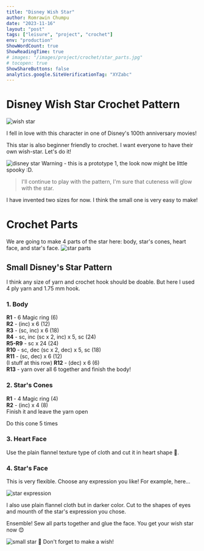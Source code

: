 ```yaml
---
title: "Disney Wish Star"
author: Romrawin Chumpu
date: "2023-11-16"
layout: "post"
tags: ["leisure", "project", "crochet"]
env: "production"
ShowWordCount: true
ShowReadingTime: true
# images: "/images/project/crochet/star_parts.jpg"
# tocopen: true
ShowShareButtons: false
analytics.google.SiteVerificationTag: "XYZabc"
---
```


# Disney Wish Star Crochet Pattern

![wish star](https://i.ytimg.com/vi/qf44DJ8-a5k/maxresdefault.jpg)

I fell in love with this character in one of Disney's 100th anniversary movies!

This star is also beginner friendly to crochet. I want everyone to have their own wish-star. Let's do it!

![disney star](/images/project/crochet/disney_wish_star.jpg)
Warning - this is a prototype 1, the look now might be little spooky :D.

> I'll continue to play with the pattern, I'm sure that cuteness will glow with the star. 

I have invented two sizes for now. I think the small one is very easy to make!

# Crochet Parts

We are going to make 4 parts of the star here: body, star's cones, heart face, and star's face.
![star parts](/images/project/crochet/star_parts.jpg)

## Small Disney's Star Pattern

I think any size of yarn and crochet hook should be doable. But here I used 4 ply yarn and 1.75 mm hook.

### 1. Body

**R1** - 6 Magic ring (6) <br>
**R2** - (inc) x 6 (12) <br>
**R3** - (sc, inc) x 6 (18) <br>
**R4** - sc, inc (sc x 2, inc) x 5, sc (24) <br>
**R5-R9** - sc x 24 (24) <br>
**R10** - sc, dec (sc x 2, dec) x 5, sc (18) <br>
**R11** - (sc, dec) x 6 (12) <br> (I stuff at this row)
**R12** - (dec) x 6 (6) <br>
**R13** - yarn over all 6 together and finish the body!


### 2. Star's Cones

**R1** - 4 Magic ring (4) <br>
**R2** - (inc) x 4 (8) <br>
Finish it and leave the yarn open

Do this cone 5 times

### 3. Heart Face

Use the plain flannel texture type of cloth and cut it in heart shape 💓. 

### 4. Star's Face

This is very flexible. Choose any expression you like! For example, here... 

![star expression](https://media.entertainmentearth.com/assets/images/6396974a5c024e69bb39d26c41c7ea5exl.jpg)

I also use plain flannel cloth but in darker color. Cut to the shapes of eyes and mounth of the star's expression you chose. 

Ensemble! Sew all parts together and glue the face. You get your wish star now 😊

![small star](/images/project/crochet/small_star.jpg)
🌟 Don't forget to make a wish!